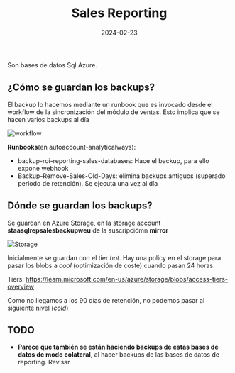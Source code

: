 ﻿---
title: "Sales Reporting"
date: 2024-02-23
geekdocCollapseSection: true
---

Son bases de datos Sql Azure. 

## ¿Cómo se guardan los backups?

El backup lo hacemos mediante un runbook que es invocado desde el workflow de la sincronización del módulo de ventas. Esto implica que se hacen varios backups al día

![](/Cloud/Backups/politica-backups/images/workflow-sales.png "workflow")

**Runbooks**(en autoaccount-analyticalways): 

- backup-roi-reporting-sales-databases: Hace el backup, para ello expone webhook 
- Backup-Remove-Sales-Old-Days: elimina backups antiguos (superado periodo de retención). Se ejecuta una vez al día


## Dónde se guardan los backups?

Se guardan en Azure Storage, en la storage account **staasqlrepsalesbackupweu** de la suscripciómn **mirror**

![](/Cloud/Backups/politica-backups/images/storage-sales.png "Storage")

Inicialmente se guardan con el tier *hot*. 
Hay una policy en el storage para pasar los blobs a *cool* (optimización de coste) cuando pasan 24 horas.

Tiers: https://learn.microsoft.com/en-us/azure/storage/blobs/access-tiers-overview 

Como no llegamos a los 90 días de retención, no podemos pasar al siguiente nivel (*cold*)

## TODO

- **Parece que también se están haciendo backups de estas bases de datos de modo colateral**, al hacer backups de las bases de datos de reporting. Revisar